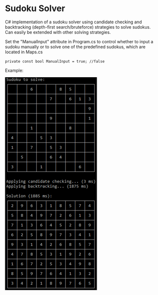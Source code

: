 # Sudoku Solver

C# implementation of a sudoku solver using candidate checking and backtracking (depth-first search/bruteforce) strategies to solve sudokus. Can easily be extended with other solving strategies.

Set the "ManualInput" attribute in Program.cs to control whether to input a sudoku manually or to solve one of the predefined sudokus, which are located in Maps.cs
```
private const bool ManualInput = true; //false
```

Example:

![alt text](https://github.com/ClausFT/SudokuSolver/blob/master/SudokuSolver/Example.png?raw=true)
